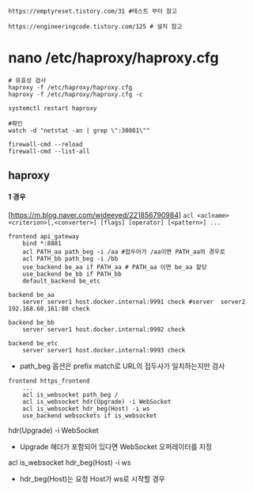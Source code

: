 ```
https://emptyreset.tistory.com/31 #테스트 부터 참고

https://engineeringcode.tistory.com/125 # 설치 참고

```

# nano /etc/haproxy/haproxy.cfg
```
# 유효성 검사
haproxy -f /etc/haproxy/haproxy.cfg
haproxy -f /etc/haproxy/haproxy.cfg -c

systemctl restart haproxy

#확인
watch -d "netstat -an | grep \":30081\""

firewall-cmd --reload
firewall-cmd --list-all
```

## haproxy 
#### 1 경우
[https://m.blog.naver.com/wideeyed/221856790984]
`acl <aclname> <criterion>[,<converter>] [flags] [operator] [<pattern>] ...`

```
frontend api_gateway
    bind *:8881
    acl PATH_aa path_beg -i /aa #접두어가 /aa이면 PATH_aa의 경우로
    acl PATH_bb path_beg -i /bb
    use_backend be_aa if PATH_aa # PATH_aa 이면 be_aa 할당
    use_backend be_bb if PATH_bb
	default_backend be_etc

backend be_aa
    server server1 host.docker.internal:9991 check #server  server2 192.168.60.161:80 check

backend be_bb
    server server1 host.docker.internal:9992 check

backend be_etc
    server server1 host.docker.internal:9993 check
```
- path_beg 옵션은 prefix match로 URL의 접두사가 일치하는지만 검사


```
frontend https_frontend
    ...
    acl is_websocket path_beg /
    acl is_websocket hdr(Upgrade) -i WebSocket
    acl is_websocket hdr_beg(Host) -i ws
    use_backend websockets if is_websocket
```
hdr(Upgrade) -i WebSocket
- Upgrade 헤더가 포함되어 있다면 WebSocket 오퍼레이터를 지정

acl is_websocket hdr_beg(Host) -i ws
- hdr_beg(Host)는 요청 Host가 ws로 시작할 경우
